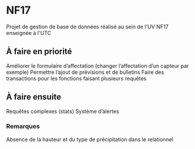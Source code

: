 NF17
====

Projet de gestion de base de données réalisé au sein de l'UV NF17 enseignée à l'UTC

## À faire en priorité

Améliorer le formulaire d’affectation (changer l’affectation d’un capteur par exemple)
Permettre l’ajout de prévisions et de bulletins
Faire des transactions pour les fonctions faisant plusieurs requêtes

## À faire ensuite

Requêtes complexes (stats)
Système d’alertes

### Remarques

Absence de la hauteur et du type de précipitation dans le relationnel

